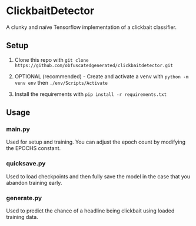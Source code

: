 # ClickbaitDetector

A clunky and naïve Tensorflow implementation of a clickbait classifier.

## Setup

1. Clone this repo with `git clone https://github.com/obfuscatedgenerated/clickbaitdetector.git`

2. OPTIONAL (recommended) - Create and activate a venv with `python -m venv env` then `./env/Scripts/Activate`

3. Install the requirements with `pip install -r requirements.txt`

## Usage

### main.py

Used for setup and training. You can adjust the epoch count by modifying the EPOCHS constant.

### quicksave.py

Used to load checkpoints and then fully save the model in the case that you abandon training early.

### generate.py

Used to predict the chance of a headline being clickbait using loaded training data.